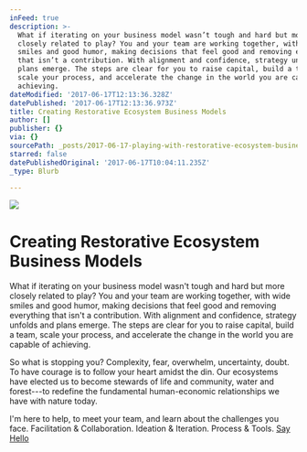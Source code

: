 ```yaml
---
inFeed: true
description: >-
  What if iterating on your business model wasn’t tough and hard but more
  closely related to play? You and your team are working together, with wide
  smiles and good humor, making decisions that feel good and removing everything
  that isn’t a contribution. With alignment and confidence, strategy unfolds and
  plans emerge. The steps are clear for you to raise capital, build a team,
  scale your process, and accelerate the change in the world you are capable of
  achieving.
dateModified: '2017-06-17T12:13:36.328Z'
datePublished: '2017-06-17T12:13:36.973Z'
title: Creating Restorative Ecosystem Business Models
author: []
publisher: {}
via: {}
sourcePath: _posts/2017-06-17-playing-with-restorative-ecosystem-business-models.md
starred: false
datePublishedOriginal: '2017-06-17T10:04:11.235Z'
_type: Blurb

---
```

![](https://the-grid-user-content.s3-us-west-2.amazonaws.com/bd4c482b-dac0-4c08-b58f-a07b1dc5c291.jpg)

# Creating Restorative Ecosystem Business Models

What if iterating on your business model wasn't tough and hard but more closely related to play? You and your team are working together, with wide smiles and good humor, making decisions that feel good and removing everything that isn't a contribution. With alignment and confidence, strategy unfolds and plans emerge. The steps are clear for you to raise capital, build a team, scale your process, and accelerate the change in the world you are capable of achieving.

So what is stopping you? Complexity, fear, overwhelm, uncertainty, doubt. To have courage is to follow your heart amidst the din. Our ecosystems have elected us to become stewards of life and community, water and forest---to redefine the fundamental human-economic relationships we have with nature today.

I'm here to help, to meet your team, and learn about the challenges you face. Facilitation & Collaboration. Ideation & Iteration. Process & Tools.
[Say Hello][0]

[0]: https://calendly.com/monsters